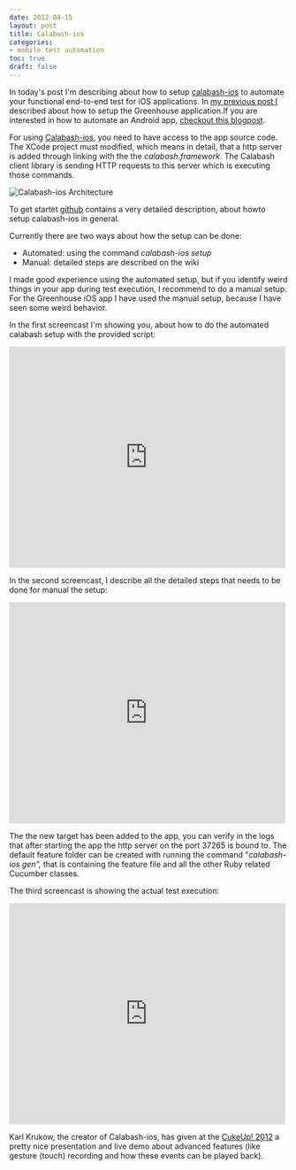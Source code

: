 ```yaml
---
date: 2012-04-15
layout: post
title: Calabash-ios
categories:
- mobile test automation
toc: true
draft: false
---
```


In today's post I'm describing about how to setup [calabash-ios](http://blog.lesspainful.com/2012/03/07/Calabash-iOS/) to automate your functional end-to-end test for iOS applications. In [my previous post I](http://www.dary.de/2012/03/greenhouse-application/) described about how to setup the Greenhouse application.If you are interested in how to automate an Android app, [checkout this blogpost](http://www.dary.de/2012/04/calabash-android/).

For using [Calabash-ios](https://github.com/calabash/calabash-ios), you need to have access to the app source code. The XCode project must modified, which means in detail, that a http server is added through linking with the the _calabash.framework_. The Calabash client library is sending HTTP requests to this server which is executing those commands.

![Calabash-ios Architecture](http://dary.de/images/blog/calabash-ios.png)

To get startet [github](https://github.com/calabash/calabash-ios/blob/master/README.md) contains a very detailed description, about howto setup calabash-ios in general.

Currently there are two ways about how the setup can be done:

  * Automated: using the command _calabash-ios setup_
  * Manual: detailed steps are described on the wiki

I made good experience using the automated setup, but if you identify weird things in your app during test execution, I recommend to do a manual setup. For the Greenhouse iOS app I have used the manual setup, because I have seen some weird behavior.

In the first screencast I'm showing you, about how to do the automated calabash setup with the provided script:
<iframe src="http://player.vimeo.com/video/40395001" width="500" height="400" frameborder="0" webkitAllowFullScreen mozallowfullscreen allowFullScreen></iframe>

In the second screencast, I describe all the detailed steps that needs to be done for manual the setup:
<iframe src="http://player.vimeo.com/video/40402428" width="500" height="400" frameborder="0" webkitAllowFullScreen mozallowfullscreen allowFullScreen></iframe>

The the new target has been added to the app, you can verify in the logs that after starting the app the http server on the port 37265 is bound to. The default feature folder can be created with running the command "_calabash-ios gen",_ that is containing the feature file and all the other Ruby related Cucumber classes.

The third screencast is showing the actual test execution:
<iframe src="http://player.vimeo.com/video/40403372" width="500" height="400" frameborder="0" webkitAllowFullScreen mozallowfullscreen allowFullScreen></iframe>

Karl Krukow, the creator of Calabash-ios, has given at the [CukeUp! 2012](http://skillsmatter.com/podcast/home/calabash-an-open-source-automated-testing-technology-for-ios-and-android) a pretty nice presentation and live demo about advanced features (like gesture (touch) recording and how these events can be played back).
